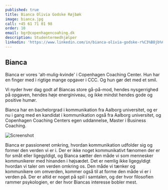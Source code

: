 ```yaml
---
published: true
title: Bianca Olivia Godske Røjbæk
image: bianca.jpg
call: +45 61 71 01 98
order: 10
email: bgr@copenhagencoahing.dk
description: Studentermedhjælper
linkedin: 'https://www.linkedin.com/in/bianca-olivia-godske-r%C3%B8jb%C3%A6k-11a6aa122/'
---
```

## Bianca

Bianca er vores 'alt-mulig-kvinde' i Copenhagen Coaching Center. Hun har en finger med i rigtige mange opgaver i CCC. Og hun gør det med et smil.

Vi nyder hver dag godt af Biancas store gå-på-mod, hendes nysgerrighed på opgaven, hendes høje energiniveau, og ikke mindst hendes gode og positive humør.

Bianca har en bachelorgrad i kommunikation fra Aalborg universitet, og er nu i gang med en kandidat i kommunikation også fra Aalborg universitet, og Copenhagen Coaching Centers egen uddannelse, Master i Business Coaching.

![Screenshot]({{site.baseurl}}/img/blog/2.png)


Bianca er passioneret omkring, hvordan kommunikation udfolder sig og former den verden vi er i. Der er ikke noget kommunikativt fænomen der er for småt eller ligegyldigt, og Bianca sætter den måde vi som mennesker kommunikerer med hinanden i højsædet. Det er nemlig ikke ligegyldigt hvordan vi taler om verden omkring os. Den måde vi tænker og kommunikere om omverden, kommer også til at forme den måde vi er i verden på. Der er altid er noget på spil i samtalen, og der hvor filosofien rammer psykologien, er der hvor Biancas interesse bobler mest.
